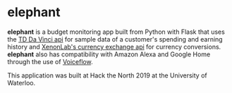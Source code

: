 # elephant

**elephant** is a budget monitoring app built from Python with Flask that uses the [TD Da Vinci api](https://td-davinci.com) for sample data of a customer's spending and earning history and [XenonLab's currency exchange api](https://github.com/XenonLab/xecd-rates-client-python) for currency conversions.  **elephant** also has compatibility with Amazon Alexa and Google Home through the use of [Voiceflow](https://www.voiceflow.com).

This application was built at Hack the North 2019 at the University of Waterloo.